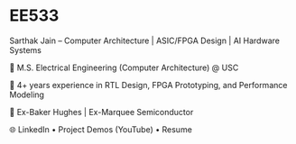 # EE533
Sarthak Jain – Computer Architecture | ASIC/FPGA Design | AI Hardware Systems

🔬 M.S. Electrical Engineering (Computer Architecture) @ USC

🎯 4+ years experience in RTL Design, FPGA Prototyping, and Performance Modeling

📍 Ex-Baker Hughes | Ex-Marquee Semiconductor

🌐 LinkedIn • Project Demos (YouTube) • Resume

